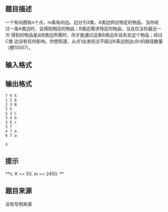 


## 题目描述
一个有向图有n个点，m条有向边。边分为3类。A类边供应特定的物品，当你经
过一条A类边时，会得到相应的物品；B类边需求特定的物品，当且仅当你最近一次
得到的物品是此B类边所需时，你才能通过这条B类边并且失去这个物品；经过C类
边没有任何影响。你想知道，从点1出发经过不超过K条边到达点n的路径数量（模10007）。 
 
## 输入格式
## 输出格式

```input1
7 9 5 
1 2 A 
2 3 B 
2 5 
5 3 C 
3 4 b 
3 6 c 
3 7 
4 7 a 
6 7 a 

```
```output1
4
```

## 提示
**n, K <= 50, m <= 2450. ** 
## 题目来源
没有写明来源


